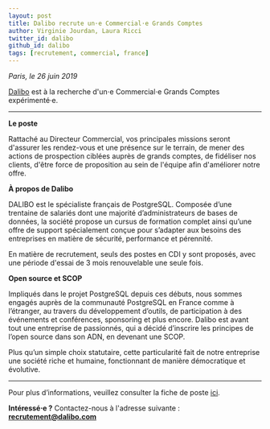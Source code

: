 ```yaml
---
layout: post
title: Dalibo recrute un⋅e Commercial⋅e Grands Comptes
author: Virginie Jourdan, Laura Ricci
twitter_id: dalibo
github_id: dalibo
tags: [recrutement, commercial, france]
---
```


*Paris, le 26 juin 2019*

[Dalibo](https://www.dalibo.com) est à la recherche d'un⋅e Commercial⋅e Grands Comptes expérimenté·e.

<!--MORE-->

-----

**Le poste**

Rattaché au Directeur Commercial, vos principales missions seront d'assurer les rendez-vous et une présence sur le terrain, de mener des actions de prospection ciblées auprès de grands comptes, de fidéliser nos clients, d'être force de proposition au sein de l'équipe afin d'améliorer notre offre.

 
**À propos de Dalibo**

DALIBO est le spécialiste français de PostgreSQL. Composée d’une trentaine de salariés dont une majorité d’administrateurs de bases de données, la société propose un cursus de formation complet ainsi qu’une offre de support spécialement conçue pour s’adapter aux besoins des entreprises en matière de sécurité, performance et pérennité.

En matière de recrutement, seuls des postes en CDI y sont proposés, avec une période d'essai de 3 mois renouvelable une seule fois.

   
**Open source et SCOP**

Impliqués dans le projet PostgreSQL depuis ces débuts, nous sommes engagés auprès de la communauté PostgreSQL en France comme à l’étranger, au travers du développement d’outils, de participation à des événements et conférences, sponsoring et plus encore. Dalibo est avant tout une entreprise de passionnés, qui a décidé d’inscrire les principes de l’open source dans son ADN, en devenant une SCOP.

Plus qu’un simple choix statutaire, cette particularité fait de notre entreprise une société riche et humaine, fonctionnant de manière démocratique et évolutive.
 
 ---
 
Pour plus d’informations, veuillez consulter la fiche de poste [ici](https://www.dalibo.com/jobs).

**Intéressé⋅e ?** 
Contactez-nous à l'adresse suivante : **recrutement@dalibo.com**

